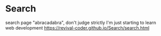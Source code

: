 # Search
search page "abracadabra", don't judge strictly I'm just starting to learn web development
https://revival-coder.github.io/Search/search.html
